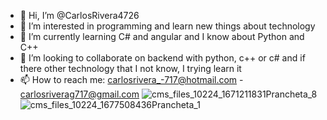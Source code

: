 - 👋 Hi, I’m @CarlosRivera4726
- 👀 I’m interested in programming and learn new things about technology
- 🌱 I’m currently learning C# and angular and I know about Python and C++
- 💞️ I’m looking to collaborate on backend with python, c++ or c# and if there other technology that I not know, I trying learn it
- 📫 How to reach me: carlosrivera_-717@hotmail.com - carlosriverag717@gmail.com
![cms_files_10224_1671211831Prancheta_8](https://user-images.githubusercontent.com/49885608/220218016-d98589a4-b282-40a7-b7e9-a22b354a5cd5.png)
![cms_files_10224_1677508436Prancheta_1](https://user-images.githubusercontent.com/49885608/230796738-f7327c02-2959-492d-a31d-314ff0bfe651.png)
